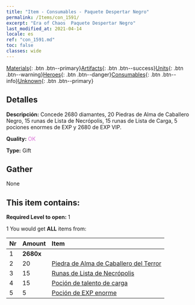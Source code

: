 ```yaml
---
title: "Item - Consumables - Paquete Despertar Negro"
permalink: /Items/con_1591/
excerpt: "Era of Chaos  Paquete Despertar Negro"
last_modified_at: 2021-04-14
locale: es
ref: "con_1591.md"
toc: false
classes: wide
---
```

 [Materials](/es/Items/){: .btn .btn--primary}[Artifacts](/es/Items/Artifacts/){: .btn .btn--success}[Units](/es/Items/Units/){: .btn .btn--warning}[Heroes](/es/Items/Heroes/){: .btn .btn--danger}[Consumables](/es/Items/Consumables/){: .btn .btn--info}[Unknown](/es/Items/Unknown/){: .btn .btn--primary}

## Detalles
 **Descripción:** Concede 2680 diamantes, 20 Piedras de Alma de Caballero Negro, 15 runas de Lista de Necrópolis, 15 runas de Lista de Carga, 5 pociones enormes de EXP y 2680 de EXP VIP.

 **Quality:** <span style="color: #DA70D6">OK</span>

 **Type:** Gift

## Gather

  None

## This item contains:

 **Required Level to open:** 1

 1 You would get **ALL** items  from:

  | Nr | Amount |     Item    |
  |:---|:-------|:------------|
  | 1 |  **2680x** | <i class="fas fa-gem"/> |  | 
  | 2 | 20 | [Piedra de Alma de Caballero del Terror](/es/Items/unt_302/) | 
  | 3 | 15 | [Runas de Lista de Necrópolis](/es/Items/con_755/) | 
  | 4 | 15 | [Poción de talento de carga](/es/Items/con_788/) | 
  | 5 | 5 | [Poción de EXP enorme](/es/Items/con_703/) | 
